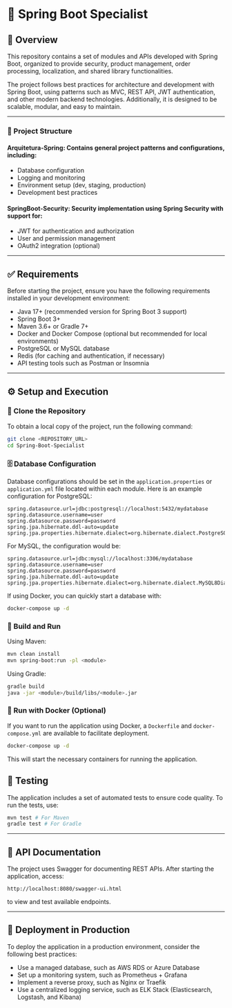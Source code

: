 # 🍃 Spring Boot Specialist

## 📌 Overview
This repository contains a set of modules and APIs developed with Spring Boot, organized to provide security, product management, order processing, localization, and shared library functionalities.

The project follows best practices for architecture and development with Spring Boot, using patterns such as MVC, REST API, JWT authentication, and other modern backend technologies. Additionally, it is designed to be scalable, modular, and easy to maintain.

---

### 📂 Project Structure
#### **Arquitetura-Spring**: Contains general project patterns and configurations, including:
  - Database configuration
  - Logging and monitoring
  - Environment setup (dev, staging, production)
  - Development best practices

#### **SpringBoot-Security**: Security implementation using Spring Security with support for:
  - JWT for authentication and authorization
  - User and permission management
  - OAuth2 integration (optional)

---

## ✅ Requirements
Before starting the project, ensure you have the following requirements installed in your development environment:

- Java 17+ (recommended version for Spring Boot 3 support)
- Spring Boot 3+
- Maven 3.6+ or Gradle 7+
- Docker and Docker Compose (optional but recommended for local environments)
- PostgreSQL or MySQL database
- Redis (for caching and authentication, if necessary)
- API testing tools such as Postman or Insomnia

---

## ⚙️ Setup and Execution
### 🔽 Clone the Repository
To obtain a local copy of the project, run the following command:
```bash
git clone <REPOSITORY_URL>
cd Spring-Boot-Specialist
```

### 🗄️ Database Configuration
Database configurations should be set in the `application.properties` or `application.yml` file located within each module. Here is an example configuration for PostgreSQL:
```properties
spring.datasource.url=jdbc:postgresql://localhost:5432/mydatabase
spring.datasource.username=user
spring.datasource.password=password
spring.jpa.hibernate.ddl-auto=update
spring.jpa.properties.hibernate.dialect=org.hibernate.dialect.PostgreSQLDialect
```
For MySQL, the configuration would be:
```properties
spring.datasource.url=jdbc:mysql://localhost:3306/mydatabase
spring.datasource.username=user
spring.datasource.password=password
spring.jpa.hibernate.ddl-auto=update
spring.jpa.properties.hibernate.dialect=org.hibernate.dialect.MySQL8Dialect
```
If using Docker, you can quickly start a database with:
```bash
docker-compose up -d
```

### 🔧 Build and Run
Using Maven:
```bash
mvn clean install
mvn spring-boot:run -pl <module>
```

Using Gradle:
```bash
gradle build
java -jar <module>/build/libs/<module>.jar
```

### 🐳 Run with Docker (Optional)
If you want to run the application using Docker, a `Dockerfile` and `docker-compose.yml` are available to facilitate deployment.
```bash
docker-compose up -d
```
This will start the necessary containers for running the application.

## 🧪 Testing
The application includes a set of automated tests to ensure code quality. To run the tests, use:
```bash
mvn test # For Maven
gradle test # For Gradle
```
---

## 📖 API Documentation
The project uses Swagger for documenting REST APIs. After starting the application, access:
```
http://localhost:8080/swagger-ui.html
```
to view and test available endpoints.

---

## 🚀 Deployment in Production
To deploy the application in a production environment, consider the following best practices:
- Use a managed database, such as AWS RDS or Azure Database
- Set up a monitoring system, such as Prometheus + Grafana
- Implement a reverse proxy, such as Nginx or Traefik
- Use a centralized logging service, such as ELK Stack (Elasticsearch, Logstash, and Kibana)


